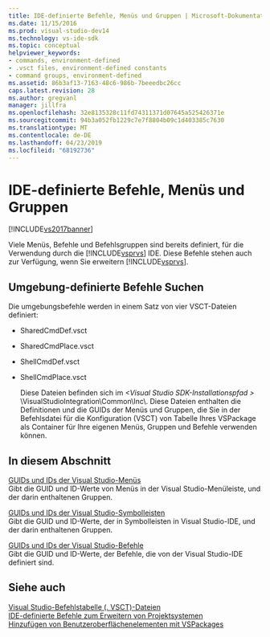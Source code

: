```yaml
---
title: IDE-definierte Befehle, Menüs und Gruppen | Microsoft-Dokumentation
ms.date: 11/15/2016
ms.prod: visual-studio-dev14
ms.technology: vs-ide-sdk
ms.topic: conceptual
helpviewer_keywords:
- commands, environment-defined
- .vsct files, environment-defined constants
- command groups, environment-defined
ms.assetid: 86b3af13-7163-48c6-986b-7beeedbc26cc
caps.latest.revision: 28
ms.author: gregvanl
manager: jillfra
ms.openlocfilehash: 32e8135328c11fd74311371d07645a525426371e
ms.sourcegitcommit: 94b3a052fb1229c7e7f8804b09c1d403385c7630
ms.translationtype: MT
ms.contentlocale: de-DE
ms.lasthandoff: 04/23/2019
ms.locfileid: "68192736"
---
```

# <a name="ide-defined-commands-menus-and-groups"></a>IDE-definierte Befehle, Menüs und Gruppen
[!INCLUDE[vs2017banner](../../includes/vs2017banner.md)]

Viele Menüs, Befehle und Befehlsgruppen sind bereits definiert, für die Verwendung durch die [!INCLUDE[vsprvs](../../includes/vsprvs-md.md)] IDE. Diese Befehle stehen auch zur Verfügung, wenn Sie erweitern [!INCLUDE[vsprvs](../../includes/vsprvs-md.md)].  
  
## <a name="finding-environment-defined-commands"></a>Umgebung-definierte Befehle Suchen  
 Die umgebungsbefehle werden in einem Satz von vier VSCT-Dateien definiert:  
  
- SharedCmdDef.vsct  
  
- SharedCmdPlace.vsct  
  
- ShellCmdDef.vsct  
  
- ShellCmdPlace.vsct  
  
  Diese Dateien befinden sich im  *\<Visual Studio SDK-Installationspfad >* \VisualStudioIntegration\Common\Inc\\. Diese Dateien enthalten die Definitionen und die GUIDs der Menüs und Gruppen, die Sie in der Befehlsdatei für die Konfiguration (VSCT) von Tabelle Ihres VSPackage als Container für Ihre eigenen Menüs, Gruppen und Befehle verwenden können.  
  
## <a name="in-this-section"></a>In diesem Abschnitt  
 [GUIDs und IDs der Visual Studio-Menüs](../../extensibility/internals/guids-and-ids-of-visual-studio-menus.md)  
 Gibt die GUID und ID-Werte von Menüs in der Visual Studio-Menüleiste, und der darin enthaltenen Gruppen.  
  
 [GUIDs und IDs der Visual Studio-Symbolleisten](../../extensibility/internals/guids-and-ids-of-visual-studio-toolbars.md)  
 Gibt die GUID und ID-Werte, der in Symbolleisten in Visual Studio-IDE, und der darin enthaltenen Gruppen.  
  
 [GUIDs und IDs der Visual Studio-Befehle](../../extensibility/internals/guids-and-ids-of-visual-studio-commands.md)  
 Gibt die GUID und ID-Werte, der Befehle, die von der Visual Studio-IDE definiert sind.  
  
## <a name="see-also"></a>Siehe auch  
 [Visual Studio-Befehlstabelle (. VSCT)-Dateien](../../extensibility/internals/visual-studio-command-table-dot-vsct-files.md)   
 [IDE-definierte Befehle zum Erweitern von Projektsystemen](../../extensibility/internals/ide-defined-commands-for-extending-project-systems.md)   
 [Hinzufügen von Benutzeroberflächenelementen mit VSPackages](../../extensibility/internals/how-vspackages-add-user-interface-elements.md)
